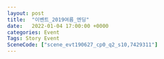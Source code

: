 ```yaml
---
layout: post
title:  "이벤트_2019여름_엔딩"
date:   2022-01-04 17:00:00 +0000
categories: Event
Tags: Story Event
SceneCode: ["scene_evt190627_cp0_q2_s10,7429311"]
---
```

